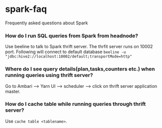 # spark-faq
Frequently asked questions about Spark

### How do I run SQL queries from Spark from headnode?
Use beeline to talk to Spark thrift server. The thrfit server runs on 10002 port. Following will connect to default database 
``
beeline -u "jdbc:hive2://localhost:10002/default;transportMode=http"
``

### Where do I see query details(plan,tasks,counters etc.) when running queries using thrift server?
Go to Ambari --> Yarn UI --> scheduler --> click on thrift server application master.

### How do I cache table while running queries through thrift server?
Use ``cache table <tablename>``.
